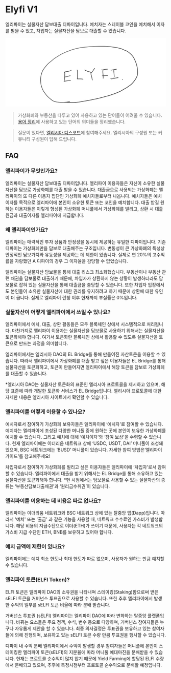 # Elyfi V1

엘리파이는 실물자산 담보대출 디파이입니다. 예치자는 스테이블 코인을 예치해서 이자를 받을 수 있고, 차입자는 실물자산을 담보로 대출할 수 있습니다.

![elyfi](./elyfi.png)

> 가상화폐와 부동산을 다루고 있어 사용하고 있는 단어들이 어려울 수 있습니다. [용어 정리](./00-teminology/README.md)에 사용하고 있는 단어의 의미들을 정리했습니다.

> 질문이 있다면, [엘리시아 디스코드](https://discord.com/invite/d8zveNum7g)에 참여해주세요. 엘리시아의 구성원 또는 커뮤니티 구성원이 답해 드립니다.

## FAQ
### 엘리파이가 무엇인가요?
엘리파이는 실물자산 담보대출 디파이입니다. 엘리파이 이용자들은 자신이 소유한 실물자산을 담보로 가상화폐를 대출 받을 수 있습니다. 대출금으로 사용되는 가상화폐는 엘리파이의 또 다른 이용자 집단인 가상화폐 예치자들로부터 나옵니다. 예치자들은 예치 이자를 목적으로 엘리파이에 본인이 소유한 토큰 또는 코인을 예치합니다. 대출 받길 원하는 이용자들은 이렇게 형성된 가상화폐 머니풀에서 가상화폐를 빌리고, 상환 시 대출원금과 대출이자를 엘리파이에 지급합니다.

### 왜 엘리파이인가요?
엘리파이는 매력적인 투자 상품과 안정성을 동시에 제공하는 유일한 디파이입니다. 기존 디파이는 가상화폐만을 담보로 대출해주는 구조입니다. 변동성이 큰 가상화폐의 특성상 안정적인 담보가치와 유동성을 제공하는 데 제한이 있습니다. 실제로 연 20%의 고수익률을 자랑했던 A 디파이의 경우 그 이자율을 감당할 수 없었습니다.

엘리파이는 실물자산 담보물을 통해 대출 리스크 최소화했습니다. 부동산이나 부동산 관련 채권을 담보물로 대출하기 때문에, 차입자가 상환하지 않는 상황이 발생하더라도 담보물로 잡혀 있는 실물자산을 통해 대출금을 충당할 수 있습니다. 또한 차입자 입장에서도 본인들이 소유한 실물자산에 대한 권리를 유지하려고 하기 때문에 상환에 대한 유인이 더 큽니다. 실제로 엘리파이 런칭 이후 현재까지 부실률은 0%입니다.

### 실물자산이 어떻게 엘리파이에서 쓰일 수 있나요?
엘리파이에서 예치, 대출, 상환 활동들은 모두 블록체인 상에서 시스템적으로 처리됩니다. 마찬가지로 엘리파이 이용자는 실물자산을 담보물로 사용하기 위해서는 실물자산을 토큰화해야 합니다. 여기서 토큰화란 블록체인 상에서 활용할 수 있도록 실물자산을 토큰으로 만드는 과정을 의미합니다.

엘리파이에서는 엘리시아 DAO의 EL Bridge를 통해 만들어진 자산토큰을 이용할 수 있습니다. 따라서 엘리파이에서 가상화폐를 대출 받고 싶은 이용자들은 EL Bridge를 통해 실물자산을 토큰화하고, 토큰이 만들어지면 엘리파이에서 해당 토큰을 담보로 가상화폐를 대출할 수 있습니다.

*엘리시아 DAO는 실물자산 토큰화의 표준인 엘리시아 프로토콜을 제시하고 있으며, 해당 표준에 따라 개발한 토큰화 서비스가 EL Bridge입니다. 엘리시아 프로토콜에 대한 자세한 내용은 엘리시아 사이트에서 확인할 수 있습니다.

### 엘리파이를 어떻게 이용할 수 있나요?
예치자로서 참여하기
가상화폐 보유자들은 엘리파이에 ‘예치자'로 참여할 수 있습니다. 예치자는 엘리파이에 조성된 다양한 머니풀 중에 원하는 곳에 본인이 보유한 가상화폐를 예치할 수 있습니다. 그리고 예치에 대해 ‘예치이자'와 ‘참여 보상'을 수령할 수 있습니다. 현재 엘리파이에는 이더리움 네트워크 상에 ‘USDC, USDT, DAI’ 머니풀이 조성돼 있으며, BSC 네트워크에는 ‘BUSD’ 머니풀이 있습니다. 자세한 참여 방법은‘엘리파이 가이드'를 참고해주세요!

차입자로서 참여하기
가상화폐를 빌리고 싶은 이용자들은 엘리파이에 ‘차입자'로서 참여할 수 있습니다. 엘리파이에서 대출을 받기 위해서는 EL Bridge를 통해 소유하고 있는 실물자산을 토큰화해야 합니다.
*현 시점에서는 담보물로 사용할 수 있는 실물자산의 종류는 ‘부동산담보대출채권'과 ‘원리금수취권’이 있습니다.

### 엘리파이를 이용하는 데 비용은 따로 없나요?
엘리파이는 이더리움 네트워크와 BSC 네트워크 상에 있는 탈중앙 앱(Dapp)입니다. 따라서 '예치' 또는 '출금' 과 같은 기능을 사용할 때, 네트워크 수수료인 가스비가 발생합니다. 해당 비용의 지급수단으로 이더(ETH)가 쓰이기 때문에, 사용자는 각 네트워크의 가스비 지급 수단인 ETH, BNB를 보유하고 있어야 합니다.

### 예치 금액에 제한이 있나요?
엘리파이에는 예치 최소 한도나 최대 한도가 따로 없으며, 사용자가 원하는 만큼 예치할 수 있습니다.

### 엘리파이 토큰(ELFI Token)?
ELFI 토큰은 엘리파이 DAO의 소유권을 나타내며 스테이킹(Staking)함으로써 받은 sELFI 토큰을 거버넌스 투표권으로 사용할 수 있습니다. 또한 추후 엘리파이에서 발생한 수익의 일부를 sELFI 토큰 비율에 따라 분배 받습니다.

거버넌스 투표권 (sELFI)
엘리파이는 엘리파이 DAO에 따라 변화하는 탈중앙 플랫폼입니다. 바뀌는 요소들은 주요 정책, 수식, 변수 등으로 다양하며, 거버넌스 참여자들은 누구나 자유롭게 제안을 할 수 있습니다. 최종 의사결정은 투표권을 보유하고 있는 참여자들에 의해 진행되며, 보유하고 있는 sELFI 토큰 수량 만큼 투표권을 행사할 수 있습니다.

디파이 내 수익 분배
엘리파이에서 수익이 발생할 경우 참여자들은 머니풀에 본인이 스테이킹한 엘리파이 토큰(sELFI)의 지분율에 따라 머니풀 예대마진을 분배받을 수 있습니다. 현재는 프로토콜 순수익이 많지 않기 때문에 Yield Farming에 할당된 ELFI 수량에서 분배되고 있으며, 추후에 특정시점부터 프로토콜 순수익으로 분배할 예정입니다.